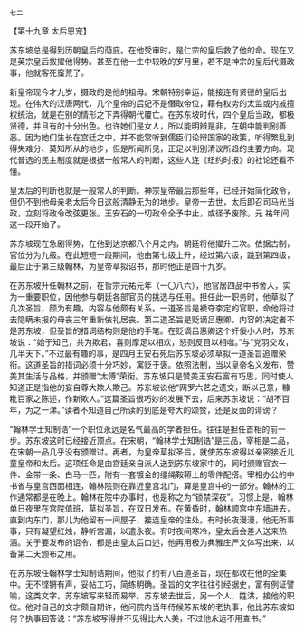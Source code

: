     七二 

   【第十九章 太后恩宠】

   苏东坡总是得到历朝皇后的荫庇。在他受审时，是仁宗的皇后救了他的命。现在又是英宗皇后拔擢他得势。甚至在他一生中较晚的岁月里，若不是神宗的皇后代摄政事，他就客死蛮荒了。

   新皇帝现今才九岁，摄政的是他的祖母。宋朝特别幸运，能接连有贤德的皇后出现。在伟大的汉唐两代，几个皇帝的后妃不是僭取帝位，藉有权势的太监或内戚擅权统治，就是在别的情形之下弄得朝代覆亡。在苏东坡时代，四个皇后当政，都极贤德，并且有的十分出色。也许她们是女人，所以能明辨是非，在朝中能判别善恶。因为她们生长在宫廷之中，并不能常听到儒臣们论辩国家的政策，听得繁乱到得失难分、莫知所从的地步，但是所闻所见，正足以判别清议所趋的主要方向。现代普选的民主制度就是根据一般常人的判断，这些人连《纽约时报》的社论还看不懂。

   皇太后的判断也就是一般常人的判断。神宗皇帝最后那些年，已经开始简化政令，但仍不到他母亲老太后今日这般清静无为的地步。皇帝一去世，太后即召司马光当政，立刻将政令改弦更张。王安石的一切政令全予中止，或径予废除。元 祐年间这一段开始了。

   苏东坡现在急剧得势，在他到达京都八个月之内，朝廷将他擢升三次。依据古制，官位分为九级。在此短短一段期间，他由第七级上升，经过第六级，跳到第四级，最后止于第三级翰林，为皇帝草拟诏书，那时他正是四十九岁。

   在苏东坡升任翰林之前，在哲宗元祐元年（一〇八六），他官居四品中书舍人，实为一重要职位，因他参与朝廷各部官员的挑选与任用。担任此一职务时，他草拟了几次圣旨，颇为有趣，内容与他颇有关系。一道圣旨是褫夺李定的官职，命他将过去隐瞒未报的母丧三年重新依礼居丧。第二道圣旨是贬谪吕惠卿。内容的决定者不是苏东坡，但圣旨的措词结构则是他的手笔。在贬谪吕惠卿这个奸佞小人时，苏东坡说：“始于知己，共为欺君，喜则摩足以相欢，怒则反目以相噬。”与“党羽交攻，几半天下。”不过最有趣的事，是四月王安石死后苏东坡必须草拟一道圣旨追赠荣衔。这道圣旨的措词必须十分巧妙，寓贬于褒。依照法制，当以皇帝名义发布，赞美其生活与品格，并颁赠“太傅”荣衔。苏东坡只是赞美王安石富有巧思，同时使人知道正是指他的妄自尊大欺人欺己。苏东坡说他“网罗六艺之遗文，断以己意，糠粃百家之陈述，作新欺人。”这篇圣旨很巧妙的发展下去，后来苏东坡说：“胡不百年，为之一涕。”读者不知道自己所读的到底是夸大的颂赞，还是反面的诽谤？

   “翰林学士知制诰”一个职位永远是名气最高的学者担任。往往是担任首相的前一步。苏东坡这时已经接近顶点。在宋朝，“翰林学士知制诰”是三品，宰相是二品，在宋朝一品几乎没有颁赠过。再者，为皇帝草拟圣旨，就使苏东坡得以亲密接近儿童皇帝和太后。这项任命是由宫廷亲自派人送到苏东坡家中的，同时颁赠官衣一件、金带一条、白马一匹，附有一套镀金的缰绳鞍鞯上的零件配搭。宰相办公的中书省与皇宫西面相连，翰林院则在靠近皇宫北门，算是皇宫中的一部分。翰林的工作通常都是在晚上。翰林在院中办事时，也是称之为“锁禁深夜”。习惯上是，翰林单日夜里在宫院值班，草拟圣旨，在双日发布。在黄昏时，翰林顺宫中东墙进去，直到内东门，那儿为他留有一间屋子，接连皇帝的住处。有时长夜漫漫，他无所事事，只有凝望红烛，静听宫漏，以遣永夜。有时夜间寒冷，皇太后会差人送来热酒。关于要发布的诏令，都是由皇太后口述，他再用极为典雅庄严文体写出来，以备第二天颁布之用。

   在苏东坡任翰林学士知制诰期间，他拟了约有八百道圣旨，现在都收在他的全集中。无不铿锵有声，妥帖工巧，简练明确。圣旨的文字往往引经据史，富有例证譬喻，这类文字，苏东坡写来轻而易举。苏东坡去世后，另一个人，姓洪，接他的职位。他对自己的文才颇自期许，他问院内当年侍候苏东坡的老执事，他比苏东坡如何？执事回答说：“苏东坡写得并不见得比大人美，不过他永远不用查书。”

